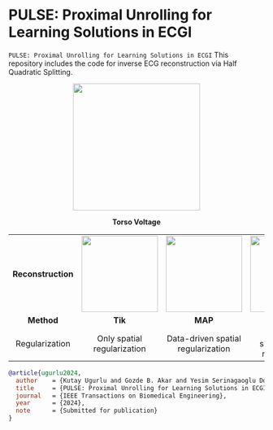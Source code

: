 # PULSE: Proximal Unrolling for Learning Solutions in ECGI
```PULSE: Proximal Unrolling for Learning Solutions in ECGI```
This repository includes the code for inverse ECG reconstruction via Half Quadratic Splitting.

<div align="center">
    <img src="torso_voltage.gif" width="250px">
    <p><strong>Torso Voltage</strong></p>
</div>

<div align="center">
    <table>
        <tr>
            <td align="center"><strong>Reconstruction</strong></td>
            <td align="center"><img src="Tik.gif" width="150px"></td>
            <td align="center"><img src="MAP.gif" width="150px"></td>
            <td align="center"><img src="NN.gif" width="150px"></td>
            <td align="center"><img src="GT.gif" width="150px"></td>
        </tr>
        <tr>
            <td align="center"><strong>Method</strong></td>
            <td align="center"><strong>Tik</strong></td>
            <td align="center"><strong>MAP</strong></td>
            <td align="center"><strong>NN</strong></td>
            <td align="center"><strong>GT</strong></td>
        </tr>
        <tr>
            <td align="center">Regularization</td>
            <td align="center">Only spatial regularization</td>
            <td align="center">Data-driven spatial regularization</td>
            <td align="center">Learned spatiotemporal regularization</td>
            <td align="center">-</td>
        </tr>
    </table>
</div>



```bibtex
@article{ugurlu2024,
  author    = {Kutay Ugurlu and Gozde B. Akar and Yesim Serinagaoglu Dogrusoz},
  title     = {PULSE: Proximal Unrolling for Learning Solutions in ECGI},
  journal   = {IEEE Transactions on Biomedical Engineering},
  year      = {2024},
  note      = {Submitted for publication}
}
